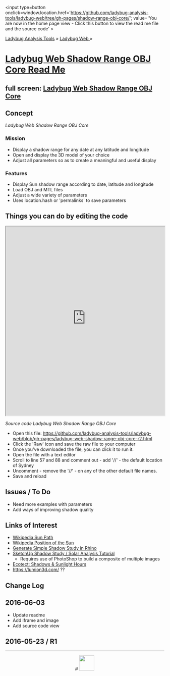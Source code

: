 ﻿
<span style=display:none; >[You are now in a GitHub source code view - click this link to view the home page]
( https://ladybug-analysis-tools.github.io/ladybug-web/shadow-range-obj-core/index.html#readme.md "View file as a web page." ) </span>
<input type=button onclick=window.location.href='https://github.com/ladybug-analysis-tools/ladybug-web/tree/gh-pages/shadow-range-obj-core/'; 
value='You are now in the home page view - Click this button to view the read me file and the source code' >

[Ladybug Analysis Tools]( https://ladybug-analysis-tools.github.io/ ) » [Ladybug Web ]( https://ladybug-analysis-tools.github.io/ladybug-web/ ) »


[Ladybug Web Shadow Range OBJ Core Read Me]( index.html#readme.md )
===

## full screen: [Ladybug Web Shadow Range OBJ Core]( https://ladybug-analysis-tools.github.io/ladybug-web/shadow-range-obj-core/ )

## Concept

<!--
<iframe src=https://ladybug-analysis-tools.github.io/ladybug-web/shadow-range-obj-core/index.html width=100% height=600px ></iframe>

<img src=shadow-range-obj-core-r3.jpg style=display:none; >
-->

_Ladybug Web Shadow Range OBJ Core_

### Mission

* Display a shadow range for any date at any latitude and longitude
* Open and display the 3D model of your choice
* Adjust all parameters so as to create a meaningful and useful display


### Features

* Display Sun shadow range according to date, latitude and longitude
* Load OBJ and MTL files
* Adjust a wide variety of parameters
* Uses location.hash or 'permalinks' to save parameters



## Things you can do by editing the code

<iframe class=ifr src=https://ladybug-analysis-tools.github.io/ladybug-web//ace-view-r1.html#https://ladybug-analysis-tools.github.io/ladybug-web/shadow-range-obj-core/ladybug-web-shadow-range-obj-core-r2.html width=100% height=600px ></iframe>


_Source code Ladybug Web Shadow Range OBJ Core_

* Open this file: https://github.com/ladybug-analysis-tools/ladybug-web/blob/gh-pages/ladybug-web-shadow-range-obj-core-r2.html
* Click the 'Raw' icon and save the raw file to your computer
* Once you've downloaded the file, you can click it to run it.
* Open the file with a text editor
* Scroll to line 57 and 88 and comment out - add '//' - the default location of Sydney 
* Uncomment - remove the '//' - on any of the other default file names.
* Save and reload

## Issues / To Do

* Need more examples with parameters
* Add ways of improving shadow quality


## Links of Interest

* [Wikipedia Sun Path]( https://en.wikipedia.org/wiki/Sun_path )
* [Wikipedia Position of the Sun]( https://en.wikipedia.org/wiki/Position_of_the_Sun )
* [Generate Simple Shadow Study in Rhino]( http://performance-and-form.com/projects/generate-simple-shadow-study-in-rhino/ )
* [SketchUp Shadow Study / Solar Analysis Tutorial]( http://kjzhang.freehostia.com/sketchup_shadow_study_tutorial.html )
	* Requires use of PhotoShop to build a composite of multiple images
* [Ecotect: Shadows & Sunlight Hours]( http://sustainabilityworkshop.autodesk.com/buildings/ecotect-shadows-sunlight-hours )
* https://lumion3d.com/ ??


## Change Log

## 2016-06-03

* Update readme
* Add iframe and image
* Add source code view

## 2016-05-23 / R1

***

<center title="dingbat" >
# <a href=javascript:window.scrollTo(0,0); style=text-decoration:none; ><img src="http://ladybug-analysis-tools.github.io/images/ladybug-logo.png" width=48 ></a>
</center